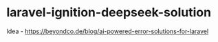 # laravel-ignition-deepseek-solution

Idea - https://beyondco.de/blog/ai-powered-error-solutions-for-laravel